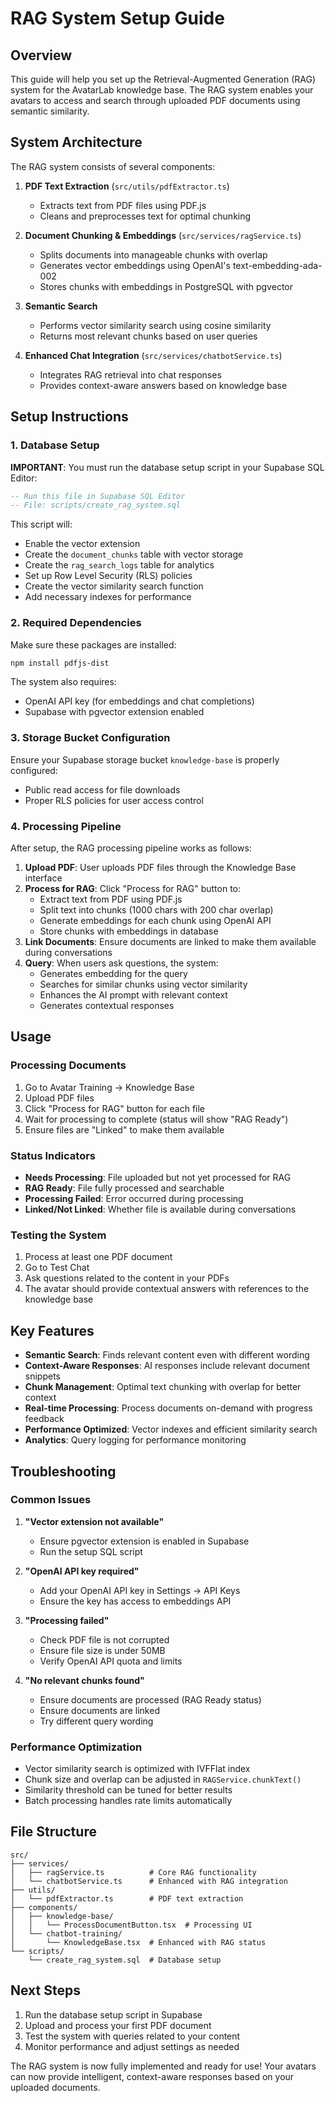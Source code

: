 # RAG System Setup Guide

## Overview
This guide will help you set up the Retrieval-Augmented Generation (RAG) system for the AvatarLab knowledge base. The RAG system enables your avatars to access and search through uploaded PDF documents using semantic similarity.

## System Architecture

The RAG system consists of several components:

1. **PDF Text Extraction** (`src/utils/pdfExtractor.ts`)
   - Extracts text from PDF files using PDF.js
   - Cleans and preprocesses text for optimal chunking

2. **Document Chunking & Embeddings** (`src/services/ragService.ts`)
   - Splits documents into manageable chunks with overlap
   - Generates vector embeddings using OpenAI's text-embedding-ada-002
   - Stores chunks with embeddings in PostgreSQL with pgvector

3. **Semantic Search**
   - Performs vector similarity search using cosine similarity
   - Returns most relevant chunks based on user queries

4. **Enhanced Chat Integration** (`src/services/chatbotService.ts`)
   - Integrates RAG retrieval into chat responses
   - Provides context-aware answers based on knowledge base

## Setup Instructions

### 1. Database Setup

**IMPORTANT**: You must run the database setup script in your Supabase SQL Editor:

```sql
-- Run this file in Supabase SQL Editor
-- File: scripts/create_rag_system.sql
```

This script will:
- Enable the vector extension
- Create the `document_chunks` table with vector storage
- Create the `rag_search_logs` table for analytics
- Set up Row Level Security (RLS) policies
- Create the vector similarity search function
- Add necessary indexes for performance

### 2. Required Dependencies

Make sure these packages are installed:
```bash
npm install pdfjs-dist
```

The system also requires:
- OpenAI API key (for embeddings and chat completions)
- Supabase with pgvector extension enabled

### 3. Storage Bucket Configuration

Ensure your Supabase storage bucket `knowledge-base` is properly configured:
- Public read access for file downloads
- Proper RLS policies for user access control

### 4. Processing Pipeline

After setup, the RAG processing pipeline works as follows:

1. **Upload PDF**: User uploads PDF files through the Knowledge Base interface
2. **Process for RAG**: Click "Process for RAG" button to:
   - Extract text from PDF using PDF.js
   - Split text into chunks (1000 chars with 200 char overlap)
   - Generate embeddings for each chunk using OpenAI API
   - Store chunks with embeddings in database
3. **Link Documents**: Ensure documents are linked to make them available during conversations
4. **Query**: When users ask questions, the system:
   - Generates embedding for the query
   - Searches for similar chunks using vector similarity
   - Enhances the AI prompt with relevant context
   - Generates contextual responses

## Usage

### Processing Documents

1. Go to Avatar Training → Knowledge Base
2. Upload PDF files
3. Click "Process for RAG" button for each file
4. Wait for processing to complete (status will show "RAG Ready")
5. Ensure files are "Linked" to make them available

### Status Indicators

- **Needs Processing**: File uploaded but not yet processed for RAG
- **RAG Ready**: File fully processed and searchable
- **Processing Failed**: Error occurred during processing
- **Linked/Not Linked**: Whether file is available during conversations

### Testing the System

1. Process at least one PDF document
2. Go to Test Chat
3. Ask questions related to the content in your PDFs
4. The avatar should provide contextual answers with references to the knowledge base

## Key Features

- **Semantic Search**: Finds relevant content even with different wording
- **Context-Aware Responses**: AI responses include relevant document snippets
- **Chunk Management**: Optimal text chunking with overlap for better context
- **Real-time Processing**: Process documents on-demand with progress feedback
- **Performance Optimized**: Vector indexes and efficient similarity search
- **Analytics**: Query logging for performance monitoring

## Troubleshooting

### Common Issues

1. **"Vector extension not available"**
   - Ensure pgvector extension is enabled in Supabase
   - Run the setup SQL script

2. **"OpenAI API key required"**
   - Add your OpenAI API key in Settings → API Keys
   - Ensure the key has access to embeddings API

3. **"Processing failed"**
   - Check PDF file is not corrupted
   - Ensure file size is under 50MB
   - Verify OpenAI API quota and limits

4. **"No relevant chunks found"**
   - Ensure documents are processed (RAG Ready status)
   - Ensure documents are linked
   - Try different query wording

### Performance Optimization

- Vector similarity search is optimized with IVFFlat index
- Chunk size and overlap can be adjusted in `RAGService.chunkText()`
- Similarity threshold can be tuned for better results
- Batch processing handles rate limits automatically

## File Structure

```
src/
├── services/
│   ├── ragService.ts          # Core RAG functionality
│   └── chatbotService.ts      # Enhanced with RAG integration
├── utils/
│   └── pdfExtractor.ts        # PDF text extraction
├── components/
│   ├── knowledge-base/
│   │   └── ProcessDocumentButton.tsx  # Processing UI
│   └── chatbot-training/
│       └── KnowledgeBase.tsx  # Enhanced with RAG status
└── scripts/
    └── create_rag_system.sql  # Database setup
```

## Next Steps

1. Run the database setup script in Supabase
2. Upload and process your first PDF document
3. Test the system with queries related to your content
4. Monitor performance and adjust settings as needed

The RAG system is now fully implemented and ready for use! Your avatars can now provide intelligent, context-aware responses based on your uploaded documents.